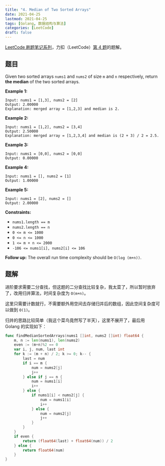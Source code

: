 ```yaml
---
title: "4. Median of Two Sorted Arrays"
date: 2021-04-25
lastmod: 2021-04-25
tags: [Golang, 数据结构与算法]
categories: [LeetCode]
draft: false
---
```


[LeetCode 刷题笔记系列](/posts/leetcode/leetcode)，力扣（LeetCode）[第 4 题](https://leetcode-cn.com/problems/median-of-two-sorted-arrays)的题解。

<!--more-->

## 题目

Given two sorted arrays `nums1` and `nums2` of size `m` and `n` respectively, return **the median** of the two sorted arrays.

**Example 1:**

```text
Input: nums1 = [1,3], nums2 = [2]
Output: 2.00000
Explanation: merged array = [1,2,3] and median is 2.
```

**Example 2:**

```text
Input: nums1 = [1,2], nums2 = [3,4]
Output: 2.50000
Explanation: merged array = [1,2,3,4] and median is (2 + 3) / 2 = 2.5.
```

**Example 3:**

```text
Input: nums1 = [0,0], nums2 = [0,0]
Output: 0.00000
```

**Example 4:**

```text
Input: nums1 = [], nums2 = [1]
Output: 1.00000
```

**Example 5:**

```text
Input: nums1 = [2], nums2 = []
Output: 2.00000
```

**Constraints:**

- `nums1.length == m`
- `nums2.length == n`
- `0 <= m <= 1000`
- `0 <= n <= 1000`
- `1 <= m + n <= 2000`
- `-106 <= nums1[i], nums2[i] <= 106`

**Follow up:** The overall run time complexity should be `O(log (m+n))`.

## 题解

进阶要求需要二分查找，但这题的二分查找比较复杂，我太菜了，所以暂时放弃了，改用归并算法，时间复杂度为 `O(m+n)`。

这里只需要计数就行，不需要额外用空间去存储归并后的数组，因此空间复杂度可以做到 `O(1)`。

归并的思路比较简单（我这个菜鸟竟然写了半天），这里不展开了，最后用 Golang 的实现如下：

```go
func findMedianSortedArrays(nums1 []int, nums2 []int) float64 {
    m, n := len(nums1), len(nums2)
    even := (m+n)%2 == 0
    var i, j, num, last int
    for k := (m + n) / 2; k >= 0; k-- {
        last = num
        if i == m {
            num = nums2[j]
            j++
        } else if j == n {
            num = nums1[i]
            i++
        } else {
            if nums1[i] < nums2[j] {
                num = nums1[i]
                i++
            } else {
                num = nums2[j]
                j++
            }
        }
    }
    if even {
        return (float64(last) + float64(num)) / 2
    } else {
        return float64(num)
    }
}
```
